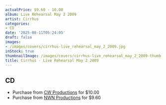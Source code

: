 ```yaml
---
actualPrice: $9.60 - 10.00
album: Live Rehearsal May 2 2009
artist: Cirrhus
categories:
- CD
date: '2025-08-11T05:24:05'
draft: false
images:
- /images/covers/cirrhus-live_rehearsal_may_2_2009.jpg
inStock: true
thumbnailImage: /images/covers/cirrhus-live_rehearsal_may_2_2009-thumb.jpg
title: Cirrhus - Live Rehearsal May 2 2009
---
```


## CD
* Purchase from [CW Productions](https://shop.cwproductions.net/products/cirrhus-live-rehearsal-may-2-2009-cd) for $10.00
* Purchase from [NWN Productions](http://shop.nwnprod.com/index.php?route=product/product&path=93&product_id=61637&sort=pd.name&order=ASC) for $9.60
